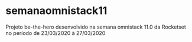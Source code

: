 # semanaomnistack11
Projeto be-the-hero desenvolvido na semana omnistack 11.0 da Rocketset no período de 23/03/2020 à 27/03/2020
